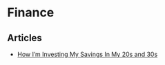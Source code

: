 # Finance

## Articles

* [How I’m Investing My Savings In My 20s and 30s](https://goncalovf.com/how-im-investing-my-savings-in-my-20s-and-30s-a-guide/)

